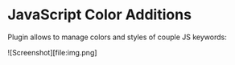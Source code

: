 # JavaScript Color Additions


Plugin allows to manage colors and styles of couple JS keywords:

![Screenshot][file:img.png]